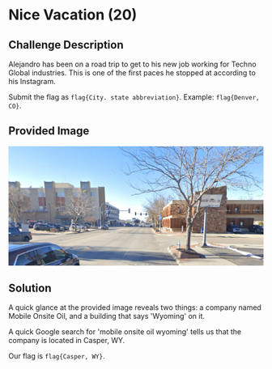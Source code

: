 # Nice Vacation (20)

## Challenge Description
Alejandro has been on a road trip to get to his new job working for Techno Global industries. This is one of the first paces he stopped at according to his Instagram.

Submit the flag as ```flag{City. state abbreviation}```. Example: ```flag{Denver, CO}```.

## Provided Image
![Image](../files/images/osint03.png)

## Solution

A quick glance at the provided image reveals two things: a company named Mobile Onsite Oil, and a building that says 'Wyoming' on it.  

A quick Google search for 'mobile onsite oil wyoming' tells us that the company is located in Casper, WY.

Our flag is ```flag{Casper, WY}```.